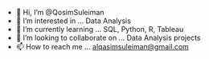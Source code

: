 - 👋 Hi, I’m @QosimSuleiman
- 👀 I’m interested in ... Data Analysis
- 🌱 I’m currently learning ... SQL, Python, R, Tableau
- 💞️ I’m looking to collaborate on ... Data Analysis projects
- 📫 How to reach me ... alqasimsuleiman@gmail.com

<!---
QosimSuleiman/QosimSuleiman is a ✨ special ✨ repository because its `README.md` (this file) appears on your GitHub profile.
You can click the Preview link to take a look at your changes.
--->
